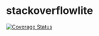 # stackoverflowlite

[![Coverage Status](https://travis-ci.org/daniellamarr/stackoverflowlite.svg?branch=ch-159981610-setup-continuous-integration)](https://travis-ci.org/daniellamarr/stackoverflowlite.svg?branch=ch-159981610-setup-continuous-integration)